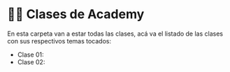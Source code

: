 # 👨‍💻 Clases de Academy
En esta carpeta van a estar todas las clases, acá va el listado de las clases con sus respectivos temas tocados:

- Clase 01:
- Clase 02: